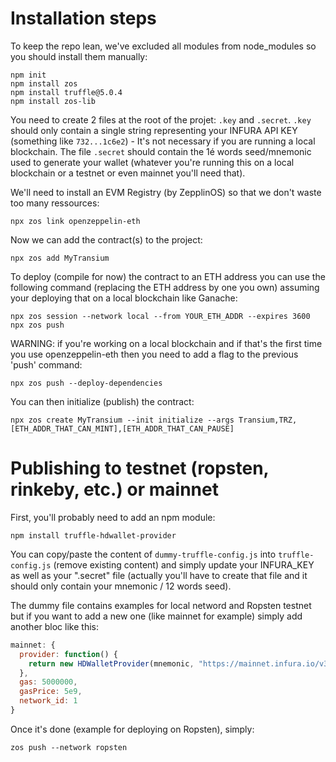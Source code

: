 # Installation steps

To keep the repo lean, we've excluded all modules from node_modules so you should install them manually:
```
npm init
npm install zos
npm install truffle@5.0.4
npm install zos-lib
```
You need to create 2 files at the root of the projet: `.key` and `.secret`. `.key` should only contain a single string representing your INFURA API KEY (something like `732...1c6e2`) - It's not necessary if you are running a local blockchain. The file `.secret` should contain the 1é words seed/mnemonic used to generate your wallet (whatever you're running this on a local blockchain or a testnet or even mainnet you'll need that).

We'll need to install an EVM Registry (by ZepplinOS) so that we don't waste too many ressources:
```
npx zos link openzeppelin-eth
```

Now we can add the contract(s) to the project:
```
npx zos add MyTransium
```

To deploy (compile for now) the contract to an ETH address you can use the following command (replacing the ETH address by one you own) assuming your deploying that on a local blockchain like Ganache:
```
npx zos session --network local --from YOUR_ETH_ADDR --expires 3600
npx zos push
```

WARNING: if you're working on a local blockchain and if that's the first time you use openzeppelin-eth then you need to add a flag to the previous 'push' command:
```
npx zos push --deploy-dependencies
```

You can then initialize (publish) the contract:
```
npx zos create MyTransium --init initialize --args Transium,TRZ,[ETH_ADDR_THAT_CAN_MINT],[ETH_ADDR_THAT_CAN_PAUSE]
```

# Publishing to testnet (ropsten, rinkeby, etc.) or mainnet
First, you'll probably need to add an npm module:
```
npm install truffle-hdwallet-provider
```
You can copy/paste the content of `dummy-truffle-config.js` into `truffle-config.js` (remove existing content) and simply update your INFURA_KEY as well as your ".secret" file (actually you'll have to create that file and it should only contain your mnemonic / 12 words seed).

The dummy file contains examples for local netword and Ropsten testnet but if you want to add a new one (like mainnet for example) simply add another bloc like this:
```js
mainnet: {
  provider: function() {
    return new HDWalletProvider(mnemonic, "https://mainnet.infura.io/v3/[YOUR_INFURA_PROJECT_ID]")
  },
  gas: 5000000,
  gasPrice: 5e9,
  network_id: 1
}
```

Once it's done (example for deploying on Ropsten), simply:
```
zos push --network ropsten
```
